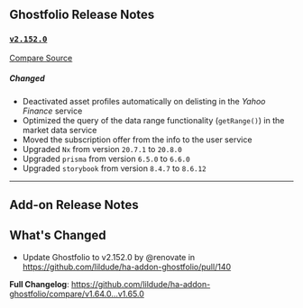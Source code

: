 ## Ghostfolio Release Notes

### [`v2.152.0`](https://redirect.github.com/ghostfolio/ghostfolio/blob/HEAD/CHANGELOG.md#21520---2025-04-16)

[Compare Source](https://redirect.github.com/ghostfolio/ghostfolio/compare/2.151.0...2.152.0)

##### Changed

-   Deactivated asset profiles automatically on delisting in the *Yahoo Finance* service
-   Optimized the query of the data range functionality (`getRange()`) in the market data service
-   Moved the subscription offer from the info to the user service
-   Upgraded `Nx` from version `20.7.1` to `20.8.0`
-   Upgraded `prisma` from version `6.5.0` to `6.6.0`
-   Upgraded `storybook` from version `8.4.7` to `8.6.12`

---

## Add-on Release Notes




## What's Changed
* Update Ghostfolio to v2.152.0 by @renovate in https://github.com/lildude/ha-addon-ghostfolio/pull/140


**Full Changelog**: https://github.com/lildude/ha-addon-ghostfolio/compare/v1.64.0...v1.65.0

